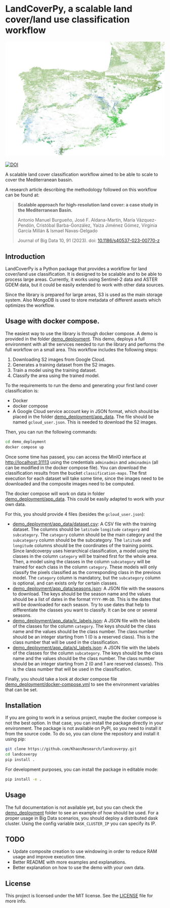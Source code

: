 # LandCoverPy, a scalable land cover/land use classification workflow

![iberian_peninsula_forests_example](https://github.com/KhaosResearch/landcoverpy/blob/master/static/forests_example.JPG)

[![DOI](https://zenodo.org/badge/DOI/10.5281/zenodo.7462308.svg)](https://doi.org/10.5281/zenodo.7462308)

A scalable land cover classification workflow aimed to be able to scale to cover the Mediterranean bassin.

A research article describing the methodology followed on this workflow can be found at:

> **Scalable approach for high-resolution land cover: a case study in the Mediterranean Basin.**
> 
> Antonio Manuel Burgueño, José F. Aldana-Martín, María Vázquez-Pendón, Cristóbal Barba-González, Yaiza Jiménez Gómez, Virginia García Millán & Ismael Navas-Delgado
> 
> Journal of Big Data 10, 91 (2023). doi: [10.1186/s40537-023-00770-z](https://doi.org/10.1186/s40537-023-00770-z)

## Introduction

LandCoverPy is a Python package that provides a workflow for land cover/land use classification. It is designed to be scalable and to be able to process large areas. Currently, it works using Sentinel-2 data and ASTER GDEM data, but it could be easily extended to work with other data sources.

Since the library is prepared for large areas, S3 is used as the main storage system. Also MongoDB is used to store metadata of different assets which optimizes the workflow.

## Usage with docker compose.

The easiest way to use the library is through docker compose. A demo is provided in the folder [demo_deployment](demo_deployment). This demo, deploys a full environment with all the services needed to run the library and performs the full workflow on a small area. This workflow includes the following steps:

1. Downloading S2 images from Google Cloud.
2. Generates a training dataset from the S2 images.
3. Train a model using the training dataset.
4. Classify the area using the trained model.

To the requirements to run the demo and generating your first land cover classification is:
- Docker
- docker compose
- A Google Cloud service account key in JSON format, which should be placed in the folder [demo_deployment/app_data](demo_deployment/app_data). The file should be named `gcloud_user.json`. This is needed to download the S2 images.

Then, you can run the following commands:

```bash
cd demo_deployment
docker compose up
```

Once some time has passed, you can access the MinIO interface at [http://localhost:31113](http://localhost:31113) using the credentials `adminadmin` and `adminadmin` (all can be modified in the docker compose file). You can download the classification results from the bucket `classification-maps`.
The first execution for each dataset will take some time, since the images need to be downloaded and the composite images need to be computed.

The docker compose will work on data in folder [demo_deployment/app_data](demo_deployment/app_data). This could be easily adapted to work with your own data.

For this, you should provide 4 files (besides the `gcloud_user.json`):

- [demo_deployment/app_data/dataset.csv](demo_deployment/app_data/dataset.csv): A CSV file with the training dataset. The columns should be `latitude` `longitude` `category` and `subcategory`. The `category` column should be the main category and the `subcategory` column should be the subcategory. The `latitude` and `longitude` columns should be the coordinates of the training points. Since landcoverpy uses hierarchical classification, a model using the classes in the column `category` will be trained first for the whole area. Then, a model using the classes in the column `subcategory` will be trained for each class in the column `category`. These models will only classify the pixels classified as the corresponding class in the previous model. The `category` column is mandatory, but the `subcategory` column is optional, and can exists only for certain classes.
- [demo_deployment/app_data/seasons.json](demo_deployment/app_data/seasons.json): A JSON file with the seasons to download. The keys should be the season name and the values should be a list of dates in the format `YYYY-MM-DD`. This is the dates that will be downloaded for each season. Try to use dates that help to differentiate the classes you want to classify. It can be one or several seasons. 
- [demo_deployment/app_data/lc_labels.json](demo_deployment/app_data/lc_labels.json): A JSON file with the labels of the classes for the column `category`. The keys should be the class name and the values should be the class number. The class number should be an integer starting from 1 (0 is a reserved class). This is the class number that will be used in the classification.
- [demo_deployment/app_data/sl_labels.json](demo_deployment/app_data/sl_labels.json): A JSON file with the labels of the classes for the column `subcategory`. The keys should be the class name and the values should be the class number. The class number should be an integer starting from 2 (0 and 1 are reserved classes). This is the class number that will be used in the classification.

Finally, you should take a look at docker compose file [demo_deployment/docker-compose.yml](demo_deployment/docker-compose.yaml) to see the environment variables that can be set.

## Installation

If you are going to work in a serious project, maybe the docker compose is not the best option. In that case, you can install the package directly in your environment.
The package is not available on PyPI, so you need to install it from the source code. To do so, you can clone the repository and install it using pip:

```bash
git clone https://github.com/KhaosResearch/landcoverpy.git
cd landcoverpy
pip install .
```

For development purposes, you can install the package in editable mode:

```bash
pip install -e .
```

## Usage

The full documentation is not available yet, but you can check the [demo_deployment](demo_deployment) folder to see an example of how should be used. For a proper usage in Big Data scenarios, you should deploy a distributed dask cluster. Using the config variable `DASK_CLUSTER_IP` you can specify its IP.

## TODO
- Update composite creation to use windowing in order to reduce RAM usage and improve execution time.
- Better README with more examples and explanations.
- Better explanation on how to use the demo with your own data.

## License
This project is licensed under the MIT license. See the [LICENSE](LICENSE) file for more info.
